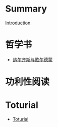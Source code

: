 # Summary

[Introduction](README.md)


# 哲学书

- [纳尔齐斯与歌尔德蒙](./NarziundGoldmun.md)

# 功利性阅读

# Toturial

- [Toturial](./Toturial.md)